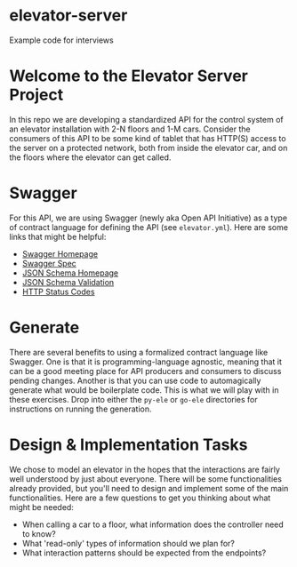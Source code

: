 # elevator-server
Example code for interviews

# Welcome to the Elevator Server Project
In this repo we are developing a standardized API for the control system of an
elevator installation with 2-N floors and 1-M cars. Consider the consumers
of this API to be some kind of tablet that has HTTP(S) access to the server
on a protected network, both from inside the elevator car, and
on the floors where the elevator can get called.

# Swagger
For this API, we are using Swagger (newly aka Open API Initiative) as a type
of contract language for defining the API (see `elevator.yml`). Here are some
links that might be helpful:
* [Swagger Homepage](http://swagger.io/)
* [Swagger Spec](http://swagger.io/specification/)
* [JSON Schema Homepage](http://json-schema.org/)
* [JSON Schema Validation](http://json-schema.org/latest/json-schema-validation.html)
* [HTTP Status Codes](https://www.w3.org/Protocols/rfc2616/rfc2616-sec10.html)

# Generate
There are several benefits to using a formalized contract language like Swagger.
One is that it is programming-language agnostic, meaning that it can be a good
meeting place for API producers and consumers to discuss pending changes.
Another is that you can use code to automagically generate what would be
boilerplate code. This is what we will play with in these exercises. Drop into
either the `py-ele` or `go-ele` directories for instructions on running the
generation.

# Design & Implementation Tasks
We chose to model an elevator in the hopes that the interactions are fairly well
understood by just about everyone. There will be some functionalities already
provided, but you'll need to design and implement some of the main functionalities.
Here are a few questions to get you thinking about what might be needed:
* When calling a car to a floor, what information does the controller need to know?
* What 'read-only' types of information should we plan for?
* What interaction patterns should be expected from the endpoints?
